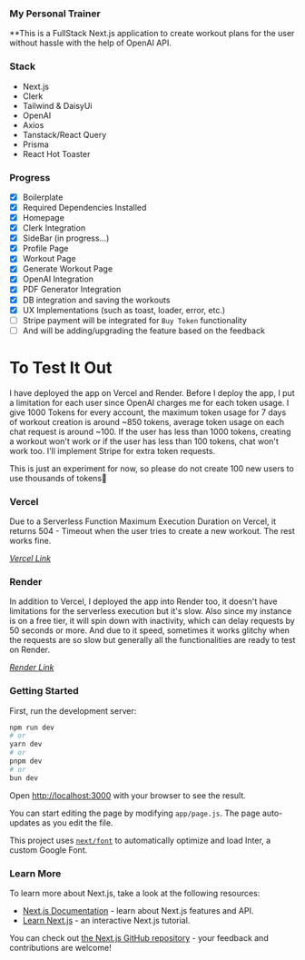 ### My Personal Trainer

\*\*This is a FullStack Next.js application to create workout plans for the user without hassle with the help of OpenAI API.

### Stack

- Next.js
- Clerk
- Tailwind & DaisyUi
- OpenAI
- Axios
- Tanstack/React Query
- Prisma
- React Hot Toaster

### Progress

- [x] Boilerplate
- [x] Required Dependencies Installed
- [x] Homepage
- [x] Clerk Integration
- [x] SideBar (in progress...)
- [x] Profile Page
- [x] Workout Page
- [x] Generate Workout Page
- [x] OpenAI Integration
- [x] PDF Generator Integration
- [x] DB integration and saving the workouts
- [x] UX Implementations (such as toast, loader, error, etc.)
- [ ] Stripe payment will be integrated for `Buy Token` functionality
- [ ] And will be adding/upgrading the feature based on the feedback

# To Test It Out
I have deployed the app on Vercel and Render. Before I deploy the app, I put a limitation for each user since OpenAI charges me for each token usage. I give 1000 Tokens for every account, the maximum token usage for 7 days of workout creation is around ~850 tokens, average token usage on each chat request is around ~100. If the user has less than 1000 tokens, creating a workout won't work or if the user has less than 100 tokens, chat won't work too. I'll implement Stripe for extra token requests. 

This is just an experiment for now, so please do not create 100 new users to use thousands of tokens🥲

### Vercel
Due to a Serverless Function Maximum Execution Duration on Vercel, it returns 504 - Timeout when the user tries to create a new workout. The rest works fine. 

*[Vercel Link](https://mypersonaltrainer.vercel.app/)*

### Render
In addition to Vercel, I deployed the app into Render too, it doesn't have limitations for the serverless execution but it's slow. Also since my instance is on a free tier, it will spin down with inactivity, which can delay requests by 50 seconds or more. And due to it speed, sometimes it works glitchy when the requests are so slow but generally all the functionalities are ready to test on Render.

*[Render Link](https://mypersonaltrainer.onrender.com/)*

### Getting Started

First, run the development server:

```bash
npm run dev
# or
yarn dev
# or
pnpm dev
# or
bun dev
```

Open [http://localhost:3000](http://localhost:3000) with your browser to see the result.

You can start editing the page by modifying `app/page.js`. The page auto-updates as you edit the file.

This project uses [`next/font`](https://nextjs.org/docs/basic-features/font-optimization) to automatically optimize and load Inter, a custom Google Font.

### Learn More

To learn more about Next.js, take a look at the following resources:

- [Next.js Documentation](https://nextjs.org/docs) - learn about Next.js features and API.
- [Learn Next.js](https://nextjs.org/learn) - an interactive Next.js tutorial.

You can check out [the Next.js GitHub repository](https://github.com/vercel/next.js/) - your feedback and contributions are welcome!
